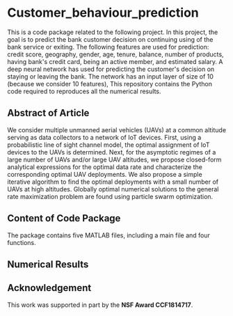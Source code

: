 # Customer_behaviour_prediction
This is a code package related to the following project. In this project, the goal is to predict the bank customer decision on continuing using of the bank service or exiting. The following features are used for prediction: credit score, geography, gender, age, tenure, balance, number of products, having bank's credit card, being an active member, and estimated salary. A deep neural network has used for predicting the customer's decision on staying or leaving the bank. The network has an input layer of size of 10 (because we consider 10 features), 
This repository contains the Python code required to reproduces all the numerical results.

## Abstract of Article

We consider multiple unmanned aerial vehicles (UAVs) at a common altitude serving as data collectors to a network of IoT devices. First, using a probabilistic line of sight channel model, the optimal assignment of IoT devices to the UAVs is determined. Next, for the asymptotic regimes of a large number of UAVs and/or large UAV altitudes, we propose closed-form analytical expressions for the optimal data rate and characterize the corresponding optimal UAV deployments. We also propose a simple iterative algorithm to find the optimal deployments with a small number of UAVs at high altitudes. Globally optimal numerical solutions to the general rate maximization problem are found using particle swarm optimization.

## Content of Code Package
The package contains five MATLAB files, including a main file and four functions.

## Numerical Results

## Acknowledgement

This work was supported in part by the **NSF Award CCF1814717**.
